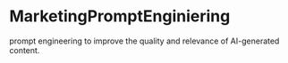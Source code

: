# MarketingPromptEnginiering
prompt engineering to improve the quality and relevance of AI-generated content.
